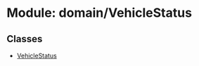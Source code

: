 # Module: domain/VehicleStatus

## Classes

- [VehicleStatus](../classes/domain_VehicleStatus.VehicleStatus.md)
